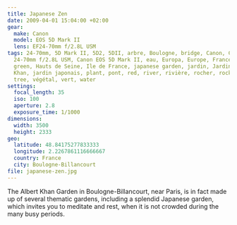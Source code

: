 ```yaml
---
title: Japanese Zen
date: 2009-04-01 15:04:00 +02:00
gear:
  make: Canon
  model: EOS 5D Mark II
  lens: EF24-70mm f/2.8L USM
tags: 24-70mm, 5D Mark II, 5D2, 5DII, arbre, Boulogne, bridge, Canon, Canon EF
  24-70mm f/2.8L USM, Canon EOS 5D Mark II, eau, Europa, Europe, France, garden,
  green, Hauts de Seine, Ile de France, japanese garden, jardin, Jardin Albert
  Khan, jardin japonais, plant, pont, red, river, rivière, rocher, rock, rouge,
  tree, végétal, vert, water
settings:
  focal_length: 35
  iso: 100
  aperture: 2.8
  exposure_time: 1/1000
dimensions:
  width: 3500
  height: 2333
geo:
  latitude: 48.84175277833333
  longitude: 2.2267861116666667
  country: France
  city: Boulogne-Billancourt
file: japanese-zen.jpg
---
```


The Albert Khan Garden in Boulogne-Billancourt, near Paris, is in fact made up of several thematic gardens, including a splendid Japanese garden, which invites you to meditate and rest, when it is not crowded during the many busy periods.
